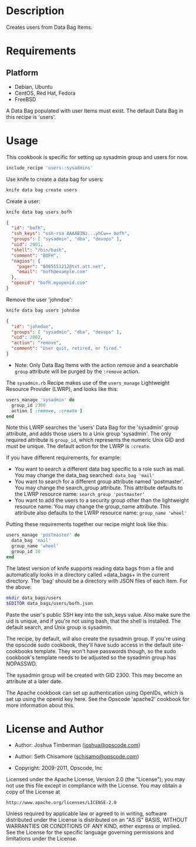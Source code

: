 Description
===========

Creates users from Data Bag Items.

Requirements
============

Platform
--------

* Debian, Ubuntu
* CentOS, Red Hat, Fedora
* FreeBSD

A Data Bag populated with user Items must exist. The default Data Bag in
this recipe is 'users'.

Usage
=====

This cookbook is specific for setting up sysadmin group and users for now.

```ruby
include_recipe 'users::sysadmins'
```

Use knife to create a data bag for users:

```bash
knife data bag create users
```

Create a user:

```bash
knife data bag users bofh
```
```json
{
  "id": "bofh",
  "ssh_keys": "ssh-rsa AAAAB3Nz...yhCw== bofh",
  "groups": [ "sysadmin", "dba", "devops" ],
  "uid": 2001,
  "shell": "/bin/bash",
  "comment": "BOFH",
  "nagios": {
    "pager": "8005551212@txt.att.net",
    "email": "bofh@example.com"
  },
  "openid": "bofh.myopenid.com"
}
```

Remove the user 'johndoe':

```bash
knife data bag users johndoe
```
```json
{
  "id": "johndoe",
  "groups": [ "sysadmin", "dba", "devops" ],
  "uid": 2002,
  "action": "remove",
  "comment": "User quit, retired, or fired."
}
```

* Note: Only Data Bag Items with the action *remove* and a searchable
  `group` attribute will be purged by the `:remove` action.

The `sysadmin.rb` Recipe makes use of the `users_manage` Lightweight Resource
Provider (LWRP), and looks like this:

```ruby
users_manage 'sysadmin' do
  group_id 2300
  action [ :remove, :create ]
end
```

Note this LWRP searches the 'users' Data Bag for the 'sysadmin' group
attribute, and adds those users to a Unix group 'sysadmin'. The only required
attribute is `group_id`, which represents the numeric Unix GID and must be
unique. The default action for the LWRP is `:create`.

If you have different requirements, for example:

* You want to search a different data bag specific to a role such as mail. You
  may change the data_bag searched: `data_bag 'mail'`
* You want to search for a different group attribute named 'postmaster'. You
  may change the search_group attribute. This attribute defaults to the
  LWRP resource name: `search_group 'postmaster'`
* You want to add the users to a security group other than the lightweight
  resource name. You may change the group_name attribute. This attribute also
  defaults to the LWRP resource name: `group_name 'wheel'`

Putting these requirements together our recipe might look like this:

```ruby
users_manage 'postmaster' do
  data_bag 'mail'
  group_name 'wheel'
  group_id 10
end
```

The latest version of knife supports reading data bags from a file and
automatically looks in a directory called +data_bags+ in the current
directory. The 'bag' should be a directory with JSON files of each item.
For the above:

```bash
mkdir data_bags/users
$EDITOR data_bags/users/bofh.json
```

Paste the user's public SSH key into the ssh_keys value. Also make sure the
uid is unique, and if you're not using bash, that the shell is installed. The
default search, and Unix group is sysadmin.

The recipe, by default, will also create the sysadmin group. If you're using
the opscode sudo cookbook, they'll have sudo access in the default
site-cookbooks template. They won't have passwords though, so the sudo
cookbook's template needs to be adjusted so the sysadmin group has NOPASSWD.

The sysadmin group will be created with GID 2300. This may become an attribute
at a later date.

The Apache cookbook can set up authentication using OpenIDs, which is set up
using the openid key here. See the Opscode 'apache2' cookbook for more
information about this.

License and Author
==================

* Author: Joshua Timberman (<joshua@opscode.com>)
* Author: Seth Chisamore (<schisamo@opscode.com>)

* Copyright: 2009-2011, Opscode, Inc

Licensed under the Apache License, Version 2.0 (the "License");
you may not use this file except in compliance with the License.
You may obtain a copy of the License at

    http://www.apache.org/licenses/LICENSE-2.0

Unless required by applicable law or agreed to in writing, software
distributed under the License is distributed on an "AS IS" BASIS,
WITHOUT WARRANTIES OR CONDITIONS OF ANY KIND, either express or implied.
See the License for the specific language governing permissions and
limitations under the License.
